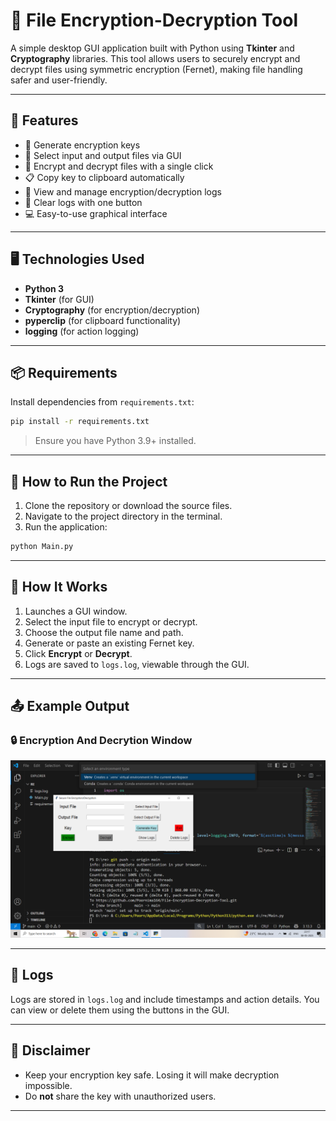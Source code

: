 # 🔐 File Encryption-Decryption Tool

A simple desktop GUI application built with Python using **Tkinter** and **Cryptography** libraries. This tool allows users to securely encrypt and decrypt files using symmetric encryption (Fernet), making file handling safer and user-friendly.

---

## 🧰 Features

* 🔑 Generate encryption keys
* 📂 Select input and output files via GUI
* 🔐 Encrypt and decrypt files with a single click
* 📋 Copy key to clipboard automatically
* 📜 View and manage encryption/decryption logs
* 🧹 Clear logs with one button
* 💻 Easy-to-use graphical interface

---

## 🖥️ Technologies Used

* **Python 3**
* **Tkinter** (for GUI)
* **Cryptography** (for encryption/decryption)
* **pyperclip** (for clipboard functionality)
* **logging** (for action logging)

---

## 📦 Requirements

Install dependencies from `requirements.txt`:

```bash
pip install -r requirements.txt
```

> Ensure you have Python 3.9+ installed.

---

## 🚀 How to Run the Project

1. Clone the repository or download the source files.
2. Navigate to the project directory in the terminal.
3. Run the application:

```bash
python Main.py
```

---

## 🧪 How It Works

1. Launches a GUI window.
2. Select the input file to encrypt or decrypt.
3. Choose the output file name and path.
4. Generate or paste an existing Fernet key.
5. Click **Encrypt** or **Decrypt**.
6. Logs are saved to `logs.log`, viewable through the GUI.

---

## 📤 Example Output

### 🔒 Encryption And Decrytion Window
![Encryption Window](/Output.png)

---

## 📁 Logs

Logs are stored in `logs.log` and include timestamps and action details. You can view or delete them using the buttons in the GUI.

---

## 🛑 Disclaimer

* Keep your encryption key safe. Losing it will make decryption impossible.
* Do **not** share the key with unauthorized users.

---
